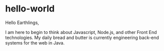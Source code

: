 # hello-world

Hello Earthlings,

I am here to begin to think about Javascript, Node.js, and other Front End technologies. 
My daily bread and butter is currently engineering back-end systems for the web in Java.



